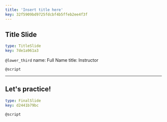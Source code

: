 ```yaml
---
title: 'Insert title here'
key: 32f5909bd9725fdcbf4b5ffeb2ee4f3f
---
```


## Title Slide

```yaml
type: TitleSlide
key: 7de1a961a3
```

`@lower_third`
name: Full Name
title: Instructor

`@script`


---

## Let's practice!

```yaml
type: FinalSlide
key: d2441b79bc
```

`@script`
